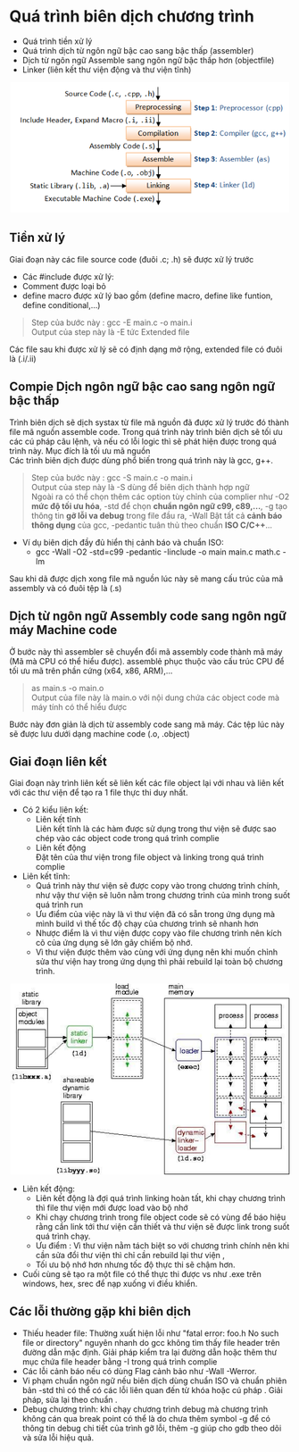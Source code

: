 # Quá trình biên dịch chương trình
- Quá trình tiền xử lý
- Quá trình dịch từ ngôn ngữ bậc cao sang bậc thấp (assembler)
- Dịch từ ngôn ngữ Assemble sang ngôn ngữ bậc thấp hơn (objectfile)
- Linker (liên kết thư viện động và thư viện tĩnh)
<div style="text-align: center;">
  <img src=".\img\image.png" alt="Compplier" width="500">
</div>

## Tiền xử lý
Giai đoạn này các file source code (đuôi .c; .h) sẽ được xử lý trước
- Các #include được xử lý: 
- Comment được loại bỏ
- define macro được xử lý bao gồm (define macro, define like funtion, define conditional,...) 
> Step của bước này : gcc -E main.c -o main.i<br>
Output của step này là -E tức Extended file<br>

Các file sau khi được xử lý sẽ có định dạng mở rộng, extended file có đuôi là (.i/.ii)
## Compie Dịch ngôn ngữ bậc cao sang ngôn ngữ bậc thấp 
Trình biên dịch sẽ dịch systax từ file mã nguồn đã được xử lý trước đó thành file mã nguồn assemble code. Trong quá trình này trình biên dịch sẽ tối ưu các cú pháp câu lệnh, và nếu có lỗi logic thì sẽ phát hiện được trong quá trình này. Mục đích là tối ưu mã nguồn<br>
Các trình biên dịch được dùng phổ biến trong quá trình này là gcc, g++. <br>
> Step của bước này : gcc -S main.c -o main.i<br>
Output của step này là -S dùng để biên dịch thành hợp ngữ<br>
Ngoài ra có thể chọn thêm các option tùy chỉnh của complier như -O2 **mức độ tối ưu hóa**, -std để chọn **chuẩn ngôn ngữ c99, c89,...**, -g tạo thông tin **gỡ lỗi va debug** trong file đầu ra, -Wall Bật tất cả **cảnh báo thông dụng** của gcc, -pedantic tuân thủ theo chuẩn **ISO C/C++**...
- Ví dụ biên dịch đầy đủ hiển thị cảnh báo và chuẩn ISO: 
    + gcc -Wall -O2 -std=c99 -pedantic -Iinclude -o main main.c math.c -lm

Sau khi dã được dịch xong file mã nguồn lúc này sẽ mang cấu trúc của mã assembly và có đuôi tệp là (.s)
##  Dịch từ ngôn ngữ Assembly code sang ngôn ngữ máy Machine code
Ở bước này thì assembler sẽ chuyển đổi mã assembly code thành mã máy (Mã mà CPU có thể hiểu được). assemblẻ phục thuộc vào cấu trúc CPU để tối ưu mã trên phần cứng (x64, x86, ARM),...
> as main.s -o main.o<br>
Output của file này là main.o với nội dung chứa các object code mà máy tính có thể hiểu được

Bước này đơn giản là dịch từ assembly code sang mã máy. Các tệp lúc này sẽ được lưu dưới dạng machine code (.o, .object)
## Giai đoạn liên kết
Giai đoạn này trình liên kết sẽ liên kết các file object lại với nhau và liên kết với các thư viện để tạo ra 1 file thực thi duy nhất.
- Có 2 kiểu liên kết:
    + Liên kết tĩnh <br>
    Liên kết tĩnh là các hàm được sử dụng trong thư viện sẽ được sao chép vào các object code trong quá trình complie
    + Liên kết động <br>
    Đặt tên của thư viện trong file object và linking trong quá trình complie
- Liên kết tĩnh:
    + Quá trình này thư viện sẽ được copy vào trong chương trình chính, như vậy thư viện sẽ luôn nằm trong chương trình của mình trong suốt quá trình run
    + Ưu điểm của việc này là vì thư viện đã có sẵn trong ứng dụng mà mình build vì thế tốc độ chạy của chương trình sẽ nhanh hơn
    + Nhược điểm là vì thư viện được copy vào file chương trình nên kích cõ của ứng dụng sẽ lớn gây chiếm bộ nhớ. 
    + Vì thư viện được thêm vào cùng với ứng dụng nên khi muốn chỉnh sửa thư viện hay trong ứng dụng thì phải rebuild lại toàn bộ chương trình.
<div style="text-align: center;">
    <img src =".\img\Linking.jpg" alt= " Linking" width = "500">
</div>

- Liên kết động:
    + Liên kết động là đợi quá trình linking hoàn tất, khi chạy chương trình thì file thư viện mới được load vào bộ nhớ
    + Khi chạy chương trình trong file object code sẽ có vùng để báo hiệu rằng cần link tới thư viện cần thiết và thư viện sẽ được link trong suốt quá trình chạy.
    + Ưu điểm : Vì thư viện nằm tách biệt so với chương trình chính nên khi cần sửa đổi thư viện thì chỉ cần rebuild lại thư viện ,
    + Tối ưu bộ nhớ hơn nhưng tốc độ thực thi sẽ chậm hơn.<br>
- Cuối cùng sẽ tạo ra một file có thể thực thi được vs như .exe trên windows, hex, srec để nạp xuống vi điều khiển.

## Các lỗi thường gặp khi biên dịch
- Thiếu header file: Thường xuất hiện lỗi như "fatal error: foo.h No such file or directory" nguyên nhanh do gcc không tìm thấy file header trên đường dẫn mặc định. Giải pháp kiểm tra lại đường dẫn hoặc thêm thư mục chứa file header bằng -I trong quá trình complie
- Các lỗi cảnh báo nếu có dùng Flag cảnh bảo như -Wall -Werror.
- Vi phạm chuẩn ngôn ngữ nếu biên dịch dùng chuẩn ISO và chuẩn phiên bản -std thì có thể có các lỗi liên quan đến từ khóa hoặc cú pháp . Giải pháp, sửa lại theo chuẩn .
- Debug chương trình: khi chạy chương trình debug mà chương trình không cán qua break point có thể là do chưa thêm symbol -g để có thông tin debug chi tiết của trình gỡ lỗi, thêm -g giúp cho gdb theo dõi và sửa lỗi hiệu quả.


